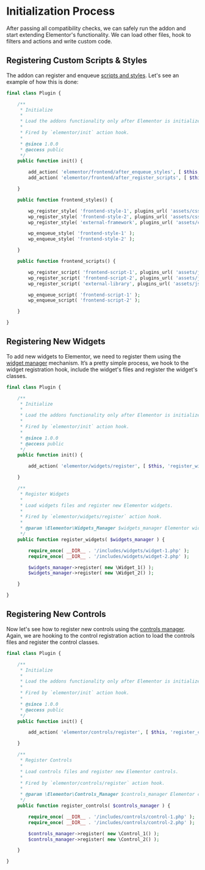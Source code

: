# Initialization Process

<Badge type="tip" vertical="top" text="Elementor Core" /> <Badge type="warning" vertical="top" text="Basic" />

After passing all compatibility checks, we can safely run the addon and start extending Elementor's functionality. We can load other files, hook to filters and actions and write custom code.

## Registering Custom Scripts & Styles

The addon can register and enqueue [scripts and styles](./../scripts-styles/). Let's see an example of how this is done:

```php
final class Plugin {

	/**
	 * Initialize
	 *
	 * Load the addons functionality only after Elementor is initialized.
	 *
	 * Fired by `elementor/init` action hook.
	 *
	 * @since 1.0.0
	 * @access public
	 */
	public function init() {

		add_action( 'elementor/frontend/after_enqueue_styles', [ $this, 'frontend_styles' ] );
		add_action( 'elementor/frontend/after_register_scripts', [ $this, 'frontend_scripts' ] );

	}

	public function frontend_styles() {

		wp_register_style( 'frontend-style-1', plugins_url( 'assets/css/frontend-style-1.css', __FILE__ ) );
		wp_register_style( 'frontend-style-2', plugins_url( 'assets/css/frontend-style-2.css', __FILE__ ), [ 'external-framework' ] );
		wp_register_style( 'external-framework', plugins_url( 'assets/css/libs/external-framework.css', __FILE__ ) );

		wp_enqueue_style( 'frontend-style-1' );
		wp_enqueue_style( 'frontend-style-2' );

	}

	public function frontend_scripts() {

		wp_register_script( 'frontend-script-1', plugins_url( 'assets/js/frontend-script-1.js', __FILE__ ) );
		wp_register_script( 'frontend-script-2', plugins_url( 'assets/js/frontend-script-2.js', __FILE__ ), [ 'external-library' ] );
		wp_register_script( 'external-library', plugins_url( 'assets/js/libs/external-library.js', __FILE__ ) );

		wp_enqueue_script( 'frontend-script-1' );
		wp_enqueue_script( 'frontend-script-2' );

	}

}
```

## Registering New Widgets

To add new widgets to Elementor, we need to register them using the [widget manager](./../managers/registering-widgets/) mechanism. It’s a pretty simple process, we hook to the widget registration hook, include the widget's files and register the widget's classes.

```php
final class Plugin {

	/**
	 * Initialize
	 *
	 * Load the addons functionality only after Elementor is initialized.
	 *
	 * Fired by `elementor/init` action hook.
	 *
	 * @since 1.0.0
	 * @access public
	 */
	public function init() {

		add_action( 'elementor/widgets/register', [ $this, 'register_widgets' ] );

	}

	/**
	 * Register Widgets
	 *
	 * Load widgets files and register new Elementor widgets.
	 *
	 * Fired by `elementor/widgets/register` action hook.
	 *
	 * @param \Elementor\Widgets_Manager $widgets_manager Elementor widgets manager.
	 */
	public function register_widgets( $widgets_manager ) {

		require_once( __DIR__ . '/includes/widgets/widget-1.php' );
		require_once( __DIR__ . '/includes/widgets/widget-2.php' );

		$widgets_manager->register( new \Widget_1() );
		$widgets_manager->register( new \Widget_2() );

	}

}
```

## Registering New Controls

Now let's see how to register new controls using the [controls manager](./../managers/registering-controls/). Again, we are hooking to the control registration action to load the controls files and register the control classes.

```php
final class Plugin {

	/**
	 * Initialize
	 *
	 * Load the addons functionality only after Elementor is initialized.
	 *
	 * Fired by `elementor/init` action hook.
	 *
	 * @since 1.0.0
	 * @access public
	 */
	public function init() {

		add_action( 'elementor/controls/register', [ $this, 'register_controls' ] );

	}

	/**
	 * Register Controls
	 *
	 * Load controls files and register new Elementor controls.
	 *
	 * Fired by `elementor/controls/register` action hook.
	 *
	 * @param \Elementor\Controls_Manager $controls_manager Elementor controls manager.
	 */
	public function register_controls( $controls_manager ) {

		require_once( __DIR__ . '/includes/controls/control-1.php' );
		require_once( __DIR__ . '/includes/controls/control-2.php' );

		$controls_manager->register( new \Control_1() );
		$controls_manager->register( new \Control_2() );

	}

}
```
